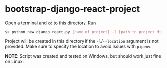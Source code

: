 # bootstrap-django-react-project

Open a terminal and `cd` to this directory. Run

```bash
$> python new_django_react.py [name_of_project] -l [path_to_project_directory]
```

Project will be created in this directory if the `-l`/`--location` argument is not provided. Make sure to specify the location to avoid issues with `pipenv`.

**NOTE**: Script was created and tested on Windows, but should work just fine on Linux.
